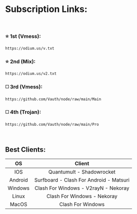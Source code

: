# Subscription Links:

<br>

### ⭐ 1st (Vmess):
```html
https://odium.us/v.txt
```

### ⭐ 2nd (Mix):
```html
https://odium.us/v2.txt
```

### ◻️ 3rd (Vmess):
```html
https://github.com/Vauth/node/raw/main/Main
```

### ◻️ 4th (Trojan):
```html
https://github.com/Vauth/node/raw/main/Pro
```

<br>

## Best Clients:

|    OS   |                   Client               |
|:-------:|:--------------------------------------:|
|   IOS   |        Quantumult - Shadowrocket       |
| Android |Surfboard - Clash For Android - Matsuri |
| Windows |   Clash For Windows - V2rayN - Nekoray |
|  Linux  |      Clash For Windows - Nekoray       |
|  MacOS  |           Clash For Windows            |


